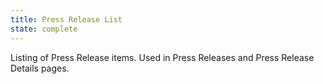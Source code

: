 ```yaml
---
title: Press Release List
state: complete
---
```


Listing of Press Release items. Used in Press Releases and Press Release Details pages.
